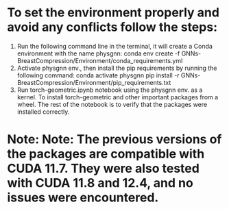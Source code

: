 # To set the environment properly and avoid any conflicts follow the steps:
1. Run the following command line in the terminal, it will create a Conda environment with the name physgnn:
  conda env create -f GNNs-BreastCompression/Environment/conda_requirements.yml
2. Activate physgnn env., then install the pip requirements by running the following command:
  conda activate physgnn
  pip install -r GNNs-BreastCompression/Environment/pip_requirements.txt
3. Run torch-geometric.ipynb notebook using the physgnn env. as a kernel. To install torch-geometric and other important packages from a wheel. The rest of the notebook is to verify that the packages were installed correctly.

# Note: Note: The previous versions of the packages are compatible with CUDA 11.7. They were also tested with CUDA 11.8 and 12.4, and no issues were encountered.
